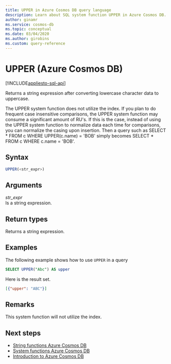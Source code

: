 ```yaml
---
title: UPPER in Azure Cosmos DB query language
description: Learn about SQL system function UPPER in Azure Cosmos DB.
author: ginamr
ms.service: cosmos-db
ms.topic: conceptual
ms.date: 03/04/2020
ms.author: girobins
ms.custom: query-reference
---
```

# UPPER (Azure Cosmos DB)
[!INCLUDE[appliesto-sql-api](includes/appliesto-sql-api.md)]

 Returns a string expression after converting lowercase character data to uppercase.  

The UPPER system function does not utilize the index. If you plan to do frequent case insensitive comparisons, the UPPER system function may consume a significant amount of RU's. If this is the case, instead of using the UPPER system function to normalize data each time for comparisons, you can normalize the casing upon insertion. Then a query such as SELECT * FROM c WHERE UPPER(c.name) = 'BOB' simply becomes SELECT * FROM c WHERE c.name = 'BOB'.

## Syntax
  
```sql
UPPER(<str_expr>)  
```  
  
## Arguments
  
*str_expr*  
   Is a string expression.  
  
## Return types
  
  Returns a string expression.  
  
## Examples
  
  The following example shows how to use `UPPER` in a query  
  
```sql
SELECT UPPER("Abc") AS upper  
```  
  
 Here is the result set.  
  
```json
[{"upper": "ABC"}]  
```

## Remarks

This system function will not utilize the index.

## Next steps

- [String functions Azure Cosmos DB](sql-query-string-functions.md)
- [System functions Azure Cosmos DB](sql-query-system-functions.md)
- [Introduction to Azure Cosmos DB](introduction.md)
